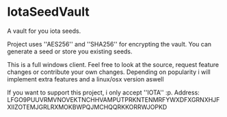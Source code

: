 # IotaSeedVault
A vault for you iota seeds. 

Project uses ''AES256'' and ''SHA256'' for encrypting the vault. You can generate a seed or store you existing seeds.

This is a full windows client. Feel free to look at the source, request feature changes or contribute your own changes.
Depending on popularity i will implement extra features and a linux/osx version aswell 

If you want to support this project, i only accept ''IOTA'' :p.
Address: LFGO9PUUVRMVNOVEKTNCHHVAMPUTPRKNTENMRFYWXDFXGRNXHJFXIIZOTEMJGRLRXMOKBWPQJMCHQQRKKORRWJOPKD
